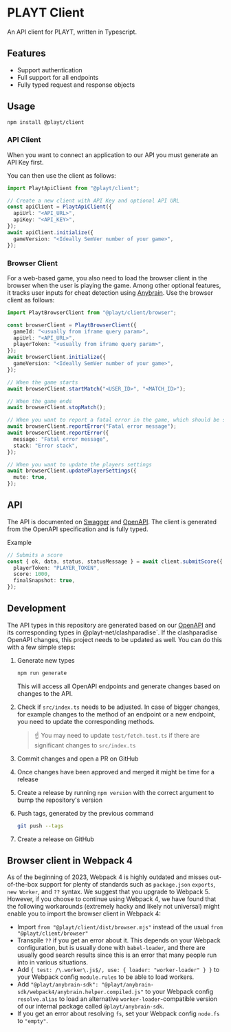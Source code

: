 # PLAYT Client

An API client for PLAYT, written in Typescript.

## Features

- Support authentication
- Full support for all endpoints
- Fully typed request and response objects

## Usage

```sh
npm install @playt/client
```

### API Client

When you want to connect an application to our API you must generate an API Key first.

You can then use the client as follows:

```ts
import PlaytApiClient from "@playt/client";

// Create a new client with API Key and optional API URL
const apiClient = PlaytApiClient({
  apiUrl: "<API_URL>",
  apiKey: "<API_KEY>",
});
await apiClient.initialize({
  gameVersion: "<Ideally SemVer number of your game>",
});
```

### Browser Client

For a web-based game, you also need to load the browser client in the browser when the user is playing the game. Among other optional features, it tracks user inputs for cheat detection using [Anybrain](https://anybrain.gg/). Use the browser client as follows:

```ts
import PlaytBrowserClient from "@playt/client/browser";

const browserClient = PlaytBrowserClient({
  gameId: "<usually from iframe query param>",
  apiUrl: "<API_URL>",
  playerToken: "<usually from iframe query param>",
});
await browserClient.initialize({
  gameVersion: "<Ideally SemVer number of your game>",
});

// When the game starts
await browserClient.startMatch("<USER_ID>", "<MATCH_ID>");

// When the game ends
await browserClient.stopMatch();

// When you want to report a fatal error in the game, which should be sent to the platform
await browserClient.reportError("Fatal error message");
await browserClient.reportError({
  message: "Fatal error message",
  stack: "Error stack",
});

// When you want to update the players settings
await browserClient.updatePlayerSettings({
  mute: true,
});
```

## API

The API is documented on [Swagger](https://clashparadise.io/devs/docs) and [OpenAPI](https://clashparadise.io/api/docs). The client is generated from the OpenAPI specification and is fully typed.

Example

```ts
// Submits a score
const { ok, data, status, statusMessage } = await client.submitScore({
  playerToken: "PLAYER_TOKEN",
  score: 1000,
  finalSnapshot: true,
});
```

## Development

The API types in this repository are generated based on our [OpenAPI](https://staging.clashparadise.io/api/docs) and its corresponding types in @playt-net/clashparadise`. If the clashparadise OpenAPI changes, this project needs to be updated as well. You can do this with a few simple steps:

1. Generate new types

   ```sh
   npm run generate
   ```

   This will access all OpenAPI endpoints and generate changes based on changes to the API.

2. Check if `src/index.ts` needs to be adjusted. In case of bigger changes, for example changes to the method of an endpoint or a new endpoint, you need to update the corresponding methods.

   > ☝ You may need to update `test/fetch.test.ts` if there are significant changes to `src/index.ts`

3. Commit changes and open a PR on GitHub
4. Once changes have been approved and merged it might be time for a release
5. Create a release by running `npm version` with the correct argument to bump the repository's version
6. Push tags, generated by the previous command

   ```sh
   git push --tags
   ```

7. Create a release on GitHub

## Browser client in Webpack 4

As of the beginning of 2023, Webpack 4 is highly outdated and misses out-of-the-box support for plenty of standards such as `package.json` `exports`, `new Worker`, and `??` syntax. We suggest that you upgrade to Webpack 5. However, if you choose to continue using Webpack 4, we have found that the following workarounds (extremely hacky and likely not universal) might enable you to import the browser client in Webpack 4:

- Import `from "@playt/client/dist/browser.mjs"` instead of the usual `from "@playt/client/browser"`
- Transpile `??` if you get an error about it. This depends on your Webpack configuration, but is usually done with `babel-loader`, and there are usually good search results since this is an error that many people run into in various situations.
- Add `{ test: /\.worker\.js$/, use: { loader: "worker-loader" } }` to your Webpack config `module.rules` to be able to load workers.
- Add `"@playt/anybrain-sdk": "@playt/anybrain-sdk/webpack4/anybrain.helper.compiled.js"` to your Webpack config `resolve.alias` to load an alternative `worker-loader`-compatible version of our internal package called `@playt/anybrain-sdk`.
- If you get an error about resolving `fs`, set your Webpack config `node.fs` to `"empty"`.
